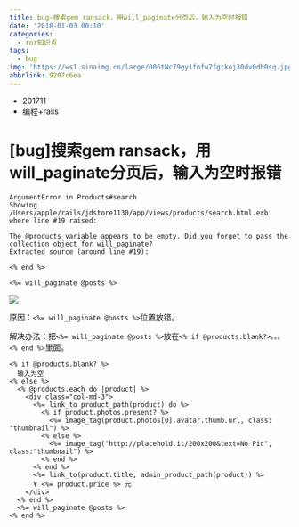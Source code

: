 ```yaml
---
title: bug-搜索gem ransack，用will_paginate分页后，输入为空时报错
date: '2018-01-03 00:10'
categories:
  - ror知识点
tags:
  - bug
img: 'https://ws1.sinaimg.cn/large/006tNc79gy1fnfw7fgtkoj30dv0dh0sq.jpg'
abbrlink: 9207c6ea
---
```


* 201711
* 编程+rails





# [bug]搜索gem ransack，用will_paginate分页后，输入为空时报错

```
ArgumentError in Products#search
Showing /Users/apple/rails/jdstore1130/app/views/products/search.html.erb where line #19 raised:

The @products variable appears to be empty. Did you forget to pass the collection object for will_paginate?
Extracted source (around line #19):
              
<% end %>

<%= will_paginate @posts %>

```

<img src="https://ws2.sinaimg.cn/large/006tNc79gy1fn1gt5n63cj30n609nweq.jpg">

原因：`<%= will_paginate @posts %>`位置放错。

解决办法：把`<%= will_paginate @posts %>`放在`<% if @products.blank?>。。。<% end %>`里面。

```
<% if @products.blank? %>
  输入为空
<% else %>
  <% @products.each do |product| %>
    <div class="col-md-3">
      <%= link_to product_path(product) do %>
        <% if product.photos.present? %>
          <%= image_tag(product.photos[0].avatar.thumb.url, class: "thumbnail") %>
        <% else %>
          <%= image_tag("http://placehold.it/200x200&text=No Pic", class:"thumbnail") %>
        <% end %>
      <% end %>
      <%= link_to(product.title, admin_product_path(product)) %>
      ¥ <%= product.price %> 元
    </div>
  <% end %>
  <%= will_paginate @posts %>
<% end %>
```



